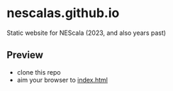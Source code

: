 # nescalas.github.io
Static website for NEScala (2023, and also years past)

## Preview
* clone this repo
* aim your browser to [index.html](./index.html)
